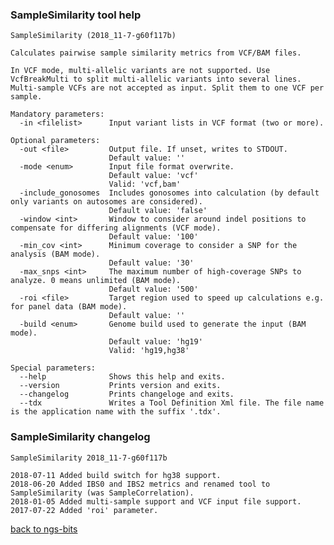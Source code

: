 ### SampleSimilarity tool help
	SampleSimilarity (2018_11-7-g60f117b)
	
	Calculates pairwise sample similarity metrics from VCF/BAM files.
	
	In VCF mode, multi-allelic variants are not supported. Use VcfBreakMulti to split multi-allelic variants into several lines.
	Multi-sample VCFs are not accepted as input. Split them to one VCF per sample.
	
	Mandatory parameters:
	  -in <filelist>      Input variant lists in VCF format (two or more).
	
	Optional parameters:
	  -out <file>         Output file. If unset, writes to STDOUT.
	                      Default value: ''
	  -mode <enum>        Input file format overwrite.
	                      Default value: 'vcf'
	                      Valid: 'vcf,bam'
	  -include_gonosomes  Includes gonosomes into calculation (by default only variants on autosomes are considered).
	                      Default value: 'false'
	  -window <int>       Window to consider around indel positions to compensate for differing alignments (VCF mode).
	                      Default value: '100'
	  -min_cov <int>      Minimum coverage to consider a SNP for the analysis (BAM mode).
	                      Default value: '30'
	  -max_snps <int>     The maximum number of high-coverage SNPs to analyze. 0 means unlimited (BAM mode).
	                      Default value: '500'
	  -roi <file>         Target region used to speed up calculations e.g. for panel data (BAM mode).
	                      Default value: ''
	  -build <enum>       Genome build used to generate the input (BAM mode).
	                      Default value: 'hg19'
	                      Valid: 'hg19,hg38'
	
	Special parameters:
	  --help              Shows this help and exits.
	  --version           Prints version and exits.
	  --changelog         Prints changeloge and exits.
	  --tdx               Writes a Tool Definition Xml file. The file name is the application name with the suffix '.tdx'.
	
### SampleSimilarity changelog
	SampleSimilarity 2018_11-7-g60f117b
	
	2018-07-11 Added build switch for hg38 support.
	2018-06-20 Added IBS0 and IBS2 metrics and renamed tool to SampleSimilarity (was SampleCorrelation).
	2018-01-05 Added multi-sample support and VCF input file support.
	2017-07-22 Added 'roi' parameter.
[back to ngs-bits](https://github.com/imgag/ngs-bits)